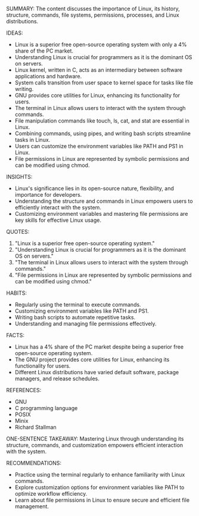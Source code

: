 SUMMARY:
The content discusses the importance of Linux, its history, structure, commands, file systems, permissions, processes, and Linux distributions.

IDEAS:
- Linux is a superior free open-source operating system with only a 4% share of the PC market.
- Understanding Linux is crucial for programmers as it is the dominant OS on servers.
- Linux kernel, written in C, acts as an intermediary between software applications and hardware.
- System calls transition from user space to kernel space for tasks like file writing.
- GNU provides core utilities for Linux, enhancing its functionality for users.
- The terminal in Linux allows users to interact with the system through commands.
- File manipulation commands like touch, ls, cat, and stat are essential in Linux.
- Combining commands, using pipes, and writing bash scripts streamline tasks in Linux.
- Users can customize the environment variables like PATH and PS1 in Linux.
- File permissions in Linux are represented by symbolic permissions and can be modified using chmod.

INSIGHTS:
- Linux's significance lies in its open-source nature, flexibility, and importance for developers.
- Understanding the structure and commands in Linux empowers users to efficiently interact with the system.
- Customizing environment variables and mastering file permissions are key skills for effective Linux usage.

QUOTES:
1. "Linux is a superior free open-source operating system."
2. "Understanding Linux is crucial for programmers as it is the dominant OS on servers."
3. "The terminal in Linux allows users to interact with the system through commands."
4. "File permissions in Linux are represented by symbolic permissions and can be modified using chmod."

HABITS:
- Regularly using the terminal to execute commands.
- Customizing environment variables like PATH and PS1.
- Writing bash scripts to automate repetitive tasks.
- Understanding and managing file permissions effectively.

FACTS:
- Linux has a 4% share of the PC market despite being a superior free open-source operating system.
- The GNU project provides core utilities for Linux, enhancing its functionality for users.
- Different Linux distributions have varied default software, package managers, and release schedules.

REFERENCES:
- GNU
- C programming language
- POSIX
- Minix
- Richard Stallman

ONE-SENTENCE TAKEAWAY:
Mastering Linux through understanding its structure, commands, and customization empowers efficient interaction with the system.

RECOMMENDATIONS:
- Practice using the terminal regularly to enhance familiarity with Linux commands.
- Explore customization options for environment variables like PATH to optimize workflow efficiency.
- Learn about file permissions in Linux to ensure secure and efficient file management.